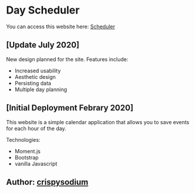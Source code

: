 # Day Scheduler
You can access this website here: [Scheduler](https://crispysodium.github.io/crispy_dayplanner/)


## \[Update July 2020\]

New design planned for the site.
Features include:
* Increased usability
* Aesthetic design
* Persisting data
* Multiple day planning


## \[Initial Deployment Febrary 2020\]

This website is a simple calendar application that allows you to save events for each hour of the day.

Technologies: 
* Moment.js
* Bootstrap
* vanilla Javascript

## Author: [crispysodium](https://www.github.com/crispysodium)